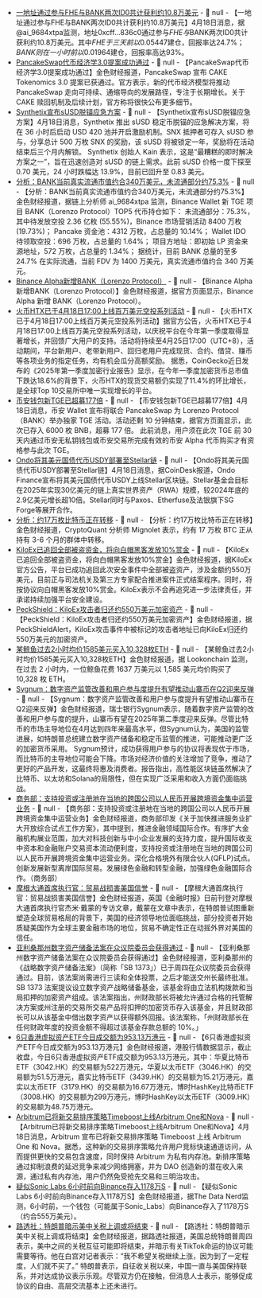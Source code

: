 - [一地址通过参与FHE与BANK两次ID0共计获利约10.8万美元]() - 📰 null - 【一地址通过参与FHE与BANK两次ID0共计获利约10.8万美元】4月18日消息，据@ai_9684xtpa监测，地址0xcff…836c0通过参与$FHE与$BANK两次ID0共计获利约10.8万美元。其中$FHE于三天前以$0.05447建仓，回报率达24.7%；$BANK则在一小时前以$0.01964建仓，回报率高达93%。
- [PancakeSwap代币经济学3.0提案成功通过](https://x.com/PancakeSwap/status/1913202751687037127) - 📰 null - 【PancakeSwap代币经济学3.0提案成功通过】金色财经报道，PancakeSwap 宣布 CAKE Tokenomics 3.0 提案已获通过。官方表示，新的代币经济模型将推动 PancakeSwap 走向可持续、通缩导向的发展路径，专注于长期增长。关于 CAKE 赎回机制及后续计划，官方称将很快公布更多细节。
- [Synthetix宣布sUSD脱锚应急方案](https://x.com/kaiynne/status/1913199529635225937) - 📰 null - 【Synthetix宣布sUSD脱锚应急方案】4月18日消息，Synthetix 推出 sUSD 稳定币脱锚的应急解决方案，将在 36 小时后启动 USD 420 池并开启激励机制。SNX 抵押者可存入 sUSD 参与，分享总计 500 万枚 SNX 的奖励，该 sUSD 将被锁定一年，奖励将在活动结束后三个月内解锁。 
Synthetix 创始人 Kain 表示，这是“最糟糕的即时解决方案之一”，旨在迅速创造对 sUSD 的链上需求。此前 sUSD 价格一度下探至 0.70 美元，24 小时跌幅达 13.9%，目前已回升至 0.83 美元。
- [分析：BANK当前真实流通市值约合340万美元，未流通部分约75.3%](https://x.com/ai_9684xtpa/status/1913195611211649049) - 📰 null - 【分析：BANK当前真实流通市值约合340万美元，未流通部分约75.3%】金色财经报道，据链上分析师 ai_9684xtpa 监测，Binance Wallet 新 TGE 项目 BANK（Lorenzo Protocol）TOP5 代币持仓如下： 
未流通部分：75.3%，其中待发放空投 2.36 亿枚 (55.55%)，Binance 市场营销活动 8400 万枚 (19.73%)； 
Pancake 资金池：4312 万枚，占总量的 10.14%； 
Wallet IDO 待领取空投：696 万枚，占总量的 1.64%； 
项目方地址：即初始 LP 资金来源地址，572 万枚，占总量的 1.34%； 
据统计，目前 BANK 总量的至多 24.7% 在实际流通，当前 FDV 为 1400 万美元，真实流通市值约合 340 万美元。
- [Binance Alpha新增BANK（Lorenzo Protocol）]() - 📰 null - 【Binance Alpha新增BANK（Lorenzo Protocol）】金色财经报道，据官方页面显示，Binance Alpha 新增 BANK（Lorenzo Protocol）。
- [火币HTX已于4月18日17:00上线百万美元空投系列活动](https://www.htx.com.co/zh-cn/mars/activity-center?callId=174488561942780) - 📰 null - 【火币HTX已于4月18日17:00上线百万美元空投系列活动】据官方公告，火币HTX已于4月18日17:00上线百万美元空投系列活动，以庆祝平台在今年第一季度取得显著增长，并回馈广大用户的支持。活动将持续至4月25日17:00（UTC+8），活动期间，平台新用户、老带新用户、回归老用户完成现货、合约、借贷、赚币等各项业务的指定任务，均有机会瓜分高额奖励。 
据悉，CoinGecko近日发布的《2025年第一季度加密行业报告》显示，在今年一季度加密货币总市值下跌达18.6%的背景下，火币HTX的现货交易额仍实现了11.4%的环比增长，是全球Top 10交易所中唯一实现增长的平台。
- [币安钱包新TGE已超募177倍]() - 📰 null - 【币安钱包新TGE已超募177倍】4月18日消息，币安 Wallet 宣布将联合 PancakeSwap 为 Lorenzo Protocol（BANK）举办独家 TGE 活动。活动还剩 10 分钟结束，据官方页面显示，此次已存入 6000 枚 BNB，超募 177 倍。 
此前消息，用户须在此次 TGE 前 30 天内通过币安无私钥钱包或币安交易所完成有效的币安 Alpha 代币购买才有资格参与此次 TGE。
- [Ondo将其美元国债代币USDY部署至Stellar链]() - 📰 null - 【Ondo将其美元国债代币USDY部署至Stellar链】4月18日消息，据CoinDesk报道，Ondo Finance宣布将其美元国债代币USDY上线Stellar区块链。Stellar基金会目标在2025年实现30亿美元的链上真实世界资产（RWA）规模，较2024年底的2.9亿美元增长超10倍。Stellar同时与Paxos、Etherfuse及法银旗下SG Forge等展开合作。
- [分析：约17万枚比特币正在转移](https://cryptoquant.com/insights/quicktake/6801e0f620e2bf3b9bbad077-Bitcoin-is-about-to-experience-significant-volatility) - 📰 null - 【分析：约17万枚比特币正在转移】金色财经报道，CryptoQuant 分析师 Mignolet 表示，约有 17 万枚 BTC 正从持有 3-6 个月的群体中转移。
- [KiloEx已追回全部被盗资金，将向白帽黑客发放10%赏金](https://x.com/KiloEx_perp/status/1913168299292328115) - 📰 null - 【KiloEx已追回全部被盗资金，将向白帽黑客发放10%赏金】金色财经报道，据KiloEx官方公告，平台已成功追回此次安全事件中全部被盗资产，涉及金额约550万美元，目前正与司法机关及第三方专家配合推进案件正式结案程序。同时，将按协议向白帽黑客发放10%赏金。KiloEx表示不会再追究进一步法律责任，并承诺持续加强平台安全建设。
- [PeckShield：KiloEx攻击者归还约550万美元加密资产](https://x.com/PeckShieldAlert/status/1913164521856029055) - 📰 null - 【PeckShield：KiloEx攻击者归还约550万美元加密资产】金色财经报道，据PeckShieldAlert，KiloEx攻击事件中被标记的攻击者地址已向KiloEx归还约550万美元的加密资产。
- [某鲸鱼过去2小时均价1585美元买入10,328枚ETH]() - 📰 null - 【某鲸鱼过去2小时均价1585美元买入10,328枚ETH】金色财经报道，据 Lookonchain 监测，在过去 2 小时内，一位鲸鱼花费 1637 万美元以 1,585 美元均价购买了 10,328 枚 ETH。
- [Sygnum：数字资产监管改善和用户参与度提升有望推动山寨币在Q2迎来反弹](https://cointelegraph.com/news/altcoins-rally-second-quarter-sygnum-bank-report) - 📰 null - 【Sygnum：数字资产监管改善和用户参与度提升有望推动山寨币在Q2迎来反弹】金色财经报道，瑞士银行Sygnum表示，随着数字资产监管的改善和用户参与度的提升，山寨币有望在2025年第二季度迎来反弹。尽管比特币的市场主导地位在4月达到四年来最高水平，但Sygnum认为，美国的监管进展，如特朗普总统建立数字资产储备和稳定币监管的推进，可能推动更广泛的加密货币采用。 
Sygnum预计，成功获得用户参与的协议将表现优于市场，而比特币的主导地位可能会下降。市场对经济价值的关注增加了竞争，推动了更好的产品开发，这最终将惠及消费者。报告指出，高性能区块链虽然解决了比特币、以太坊和Solana的局限性，但在实现广泛采用和收入方面仍面临挑战。
- [商务部：支持投资或注册地在当地的跨国公司以人民币开展跨境资金集中运营业务]() - 📰 null - 【商务部：支持投资或注册地在当地的跨国公司以人民币开展跨境资金集中运营业务】金色财经报道，商务部印发《关于加快推进服务业扩大开放综合试点工作方案》，其中提到，推进金融领域国际合作。有序扩大金融机构展业范围，加大对科技创新与中小企业发展的支持力度，提升国际收支中资本和金融账户交易资本流动便利度，支持投资或注册地在当地的跨国公司以人民币开展跨境资金集中运营业务。深化合格境外有限合伙人(QFLP)试点。创新发展新型离岸国际贸易。发展绿色金融和转型金融，加强绿色金融国际合作。（商务部）
- [摩根大通首席执行官：贸易战损害美国信誉]() - 📰 null - 【摩根大通首席执行官：贸易战损害美国信誉】金色财经报道，英国《金融时报》日前刊登对摩根大通首席执行官杰米·戴蒙的专访文章，戴蒙在文章中表示，在特朗普试图重新塑造全球贸易格局的背景下，美国的经济领导地位面临挑战，部分投资者开始质疑美国作为全球主要金融市场的地位，贸易不确定性正在动摇外界对美国的信任。
- [亚利桑那州数字资产储备法案在众议院委员会获得通过](https://x.com/TheBlock__/status/1913145826521514042) - 📰 null - 【亚利桑那州数字资产储备法案在众议院委员会获得通过】金色财经报道，亚利桑那州的《战略数字资产储备法案》（简称「SB 1373」）已于周四在众议院委员会获得通过。目前，该法案尚需进行三读和全体投票，之后才能送交州长最终批准。SB 1373 法案提议设立数字资产战略储备基金，该基金将由立法机构拨款和当局扣押的加密资产组成。该法案指出，州财政部长将被允许通过合格的托管解决方案或州注册的交易所交易产品将扣押的加密货币存入该基金，并且财政部长可以从该基金中借出数字资产以获得额外回报。该法案称，「州财政部长在任何财政年度的投资金额不得超过该基金存款总额的 10%。」
- [6只香港虚拟资产ETF今日成交额为953.13万港元]() - 📰 null - 【6只香港虚拟资产ETF今日成交额为953.13万港元】金色财经报道，港股行情数据显示，截止收盘，今日6只香港虚拟资产ETF成交额为953.13万港元，其中：华夏比特币ETF（3042.HK）的交易额为522万港元，华夏以太币ETF（3046.HK）的交易额为51.5万港元，嘉实比特币ETF（3439.HK）的交易额为15.21万港元，嘉实以太币ETF（3179.HK）的交易额为16.67万港元，博时HashKey比特币ETF（3008.HK）的交易额为299万港元，博时HashKey以太币ETF（3009.HK）的交易额为48.75万港元。
- [Arbitrum已将新交易排序策略Timeboost上线Arbitrum One和Nova](https://x.com/arbitrum/status/1912945720237367449) - 📰 null - 【Arbitrum已将新交易排序策略Timeboost上线Arbitrum One和Nova】4月18日消息，Arbitrum 宣布已将新交易排序策略 Timeboost 上线 Arbitrum One 和 Nova。据悉，这种新的交易排序策略允许用户竞标快速通道访问，从而提供更快的交易包含速度，同时保持 Arbitrum 为私有内存池。新排序策略通过抑制浪费的延迟竞争来减少网络拥塞，并为 DAO 创造新的潜在收入来源，通过私有内存池，用户仍然免受抢先交易和三明治攻击。
- [疑似Sonic Labs 6小时前向Binance存入1178万S](https://x.com/OnchainDataNerd/status/1913138258747469873) - 📰 null - 【疑似Sonic Labs 6小时前向Binance存入1178万S】金色财经报道，据The Data Nerd监测，6小时前，一个钱包（可能属于Sonic_Labs）向Binance存入了1178万S（约合555万美元）。
- [路透社：特朗普暗示美中关税上调或将结束](https://www.reuters.com/technology/trump-says-china-has-reached-out-tariffs-tiktok-deal-may-wait-2025-04-17/) - 📰 null - 【路透社：特朗普暗示美中关税上调或将结束】金色财经报道，据路透社报道，美国总统特朗普周四表示，美中之间的关税互征可能即将结束，并暗示有关TikTok命运的协议可能需要等待。他在白宫对记者表示：“我不希望关税继续上涨，因为到了一定程度，人们就不买了。” 
特朗普表示，自征收关税以来，中国一直与美国保持联系，并对达成协议表示乐观。尽管双方仍在接触，但消息人士表示，能够促成协议的自由、高层交流基本上还未进行。
